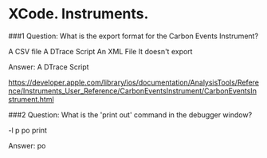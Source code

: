 XCode. Instruments.
==

###1 Question:
What is the export format for the Carbon Events Instrument?

A CSV file
A DTrace Script
An XML File
It doesn't export

Answer: A DTrace Script

https://developer.apple.com/library/ios/documentation/AnalysisTools/Reference/Instruments_User_Reference/CarbonEventsInstrument/CarbonEventsInstrument.html

###2 Question:
What is the 'print out' command in the debugger window?

-l
p
po
print

Answer: po


